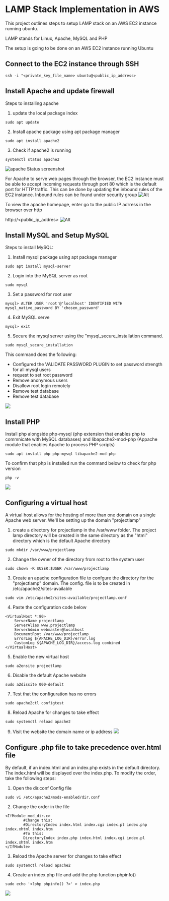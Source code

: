# LAMP Stack Implementation in AWS
This project outlines steps to setup LAMP stack on an AWS EC2 instance running ubuntu.

LAMP stands for Linux, Apache, MySQL and PHP

The setup is going to be done on an AWS EC2 instance running Ubuntu

## Connect to the EC2 instance through SSH
```
ssh -i "<private_key_file_name> ubuntu@<public_ip_address>
```
## Install Apache and update firewall
Steps to installing apache

1. update the local package index
```
sudo apt update
```
2. Install apache package using apt package manager
```
sudo apt install apache2
```
3. Check if apache2 is running
```
systemctl status apache2
```
![apache Status screenshot](images/check_apache_status.jpg)

For Apache to serve web pages through the browser, the EC2 instance must be able to accept incoming requests through port 80 which is the default port for HTTP traffic. This can be done by updating the inbound rules of the EC2 instance. Inbound rules can be found under security group
![Alt](images/inbound_rules.jpg)


To view  the apache homepage, enter go to the public IP adrress in the browser over http

http://<public_ip_addres>
![Alt](images/default_page.jpg)


## Install MySQL and Setup MySQL
Steps to install MySQL:
1. Install mysql package using apt package manager
```
sudo apt install mysql-server
```
2. Login into the MySQL server as root
```
sudo mysql
```
3. Set a password for root user
```
mysql> ALTER USER 'root'@'localhost' IDENTIFIED WITH mysql_native_password BY 'chosen_password'
```
4. Exit MySQL serve
```
mysql> exit
```
5. Secure the mysql server using the "mysql_secure_installation command.
```
sudo mysql_secure_installation
```
This command does the following:
- Configured the VALIDATE PASSWORD PLUGIN to set password strength for all mysql users
- request to set root password
- Remove anonymous users
- Disallow root login remotely
- Remove test database 
- Remove test database

![](images/mysql_secure_installation.jpg)

## Install PHP
Install php alongside php-mysql (php extension that enables php to commnicate with MySQL databases) and libapache2-mod-php (Appache module that enables Apache to process PHP scripts)
```
sudo apt install php php-mysql libapache2-mod-php
```

To confirm that php is installed run the command below to check for php version
```
php -v
```
![](images/php-version.jpg)

## Configuring a virtual host
A virtual host allows for the hosting of more than one domain on a single Apache web server. We'll be setting up the domain "projectlamp"

1. create a directory for projectlamp in the /var/www folder. The project lamp directory will be created in the same directory as the "html" directory which is the default Apache directory
```
sudo mkdir /var/www/projectlamp
```

2. Change the owner of the directory from root to the system user
```
sudo chown -R $USER:$USER /var/www/projectlamp
```

3. Create an apache configuration file to confgure the directory for the "projectlamp" domain. The config. file is to be created in /etc/apache2/sites-available
```
sudo vim /etc/apache2/sites-available/projectlamp.conf
```

4. Paste the configuration code below
```
<VirtualHost *:80>
    ServerName projectlamp
    ServerAlias www.projectlamp 
    ServerAdmin webmaster@localhost
    DocumentRoot /var/www/projectlamp
    ErrorLog ${APACHE_LOG_DIR}/error.log
    CustomLog ${APACHE_LOG_DIR}/access.log combined
</VirtualHost>
```

5. Enable the new virtual host
```
sudo a2ensite projectlamp
```

6. Disable the default Apache website
```
sudo a2dissite 000-default
```

7. Test that the configuration has no errors
```
sudo apache2ctl configtest
```

8. Reload Apache for changes to take effect
```
sudo systemctl reload apache2
```
9. Visit the website the domain name or ip address
![](images/live-website.jpg)

## Configure .php file to take precedence over.html file
By default, if an index.html and an index.php exists in the default directory. The index.html will be displayed over the index.php. To modify the order, take the following steps:
1. Open the dir.conf  Config file
```
sudo vi /etc/apache2/mods-enabled/dir.conf
```

2. Change the order in the file
```
<IfModule mod_dir.c>
        #Change this:
        #DirectoryIndex index.html index.cgi index.pl index.php index.xhtml index.htm
        #To this:
        DirectoryIndex index.php index.html index.cgi index.pl index.xhtml index.htm
</IfModule>
```
3. Reload the Apache server for changes to take effect
```
sudo systemctl reload apache2
```
4. Create an index.php file and add the php function phpinfo()
```
sudo echo '<?php phpinfo() ?>' > index.php
```
![](images/phpinfo.jpg)
